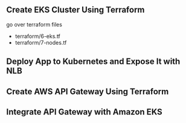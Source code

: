 ## Create EKS Cluster Using Terraform
go over terraform files

- terraform/6-eks.tf
- terraform/7-nodes.tf


## Deploy App to Kubernetes and Expose It with NLB
## Create AWS API Gateway Using Terraform
## Integrate API Gateway with Amazon EKS
